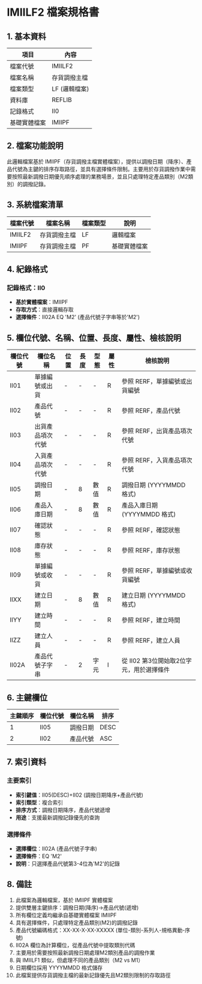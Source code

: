 # IMIILF2 檔案規格書

## 1. 基本資料

| 項目 | 內容 |
|------|------|
| 檔案代號 | IMIILF2 |
| 檔案名稱 | 存貨調撥主檔 |
| 檔案類型 | LF (邏輯檔案) |
| 資料庫 | REFLIB |
| 記錄格式 | II0 |
| 基礎實體檔案 | IMIIPF |

## 2. 檔案功能說明

此邏輯檔案基於 IMIIPF（存貨調撥主檔實體檔案），提供以調撥日期（降序）、產品代號為主鍵的排序存取路徑，並具有選擇條件限制。主要用於存貨調撥作業中需要按照最新調撥日期優先順序處理的業務場景，並且只處理特定產品類別（M2類別）的調撥記錄。

## 3. 系統檔案清單

| 檔案代號 | 檔案名稱 | 檔案類型 | 說明 |
|----------|----------|----------|------|
| IMIILF2 | 存貨調撥主檔 | LF | 邏輯檔案 |
| IMIIPF | 存貨調撥主檔 | PF | 基礎實體檔案 |

## 4. 紀錄格式

### 記錄格式：II0
- **基於實體檔案**：IMIIPF
- **存取方式**：直接邏輯存取
- **選擇條件**：II02A EQ 'M2' (產品代號子字串等於'M2')

## 5. 欄位代號、名稱、位置、長度、屬性、檢核說明

| 欄位代號 | 欄位名稱 | 位置 | 長度 | 型態 | 屬性 | 檢核說明 |
|----------|----------|------|------|------|------|----------|
| II01 | 單據編號或出貨 | - | - | - | R | 參照 RERF，單據編號或出貨編號 |
| II02 | 產品代號 | - | - | - | R | 參照 RERF，產品代號 |
| II03 | 出貨產品項次代號 | - | - | - | R | 參照 RERF，出貨產品項次代號 |
| II04 | 入貨產品項次代號 | - | - | - | R | 參照 RERF，入貨產品項次代號 |
| II05 | 調撥日期 | - | 8 | 數值 | R | 調撥日期 (YYYYMMDD 格式) |
| II06 | 產品入庫日期 | - | 8 | 數值 | R | 產品入庫日期 (YYYYMMDD 格式) |
| II07 | 確認狀態 | - | - | - | R | 參照 RERF，確認狀態 |
| II08 | 庫存狀態 | - | - | - | R | 參照 RERF，庫存狀態 |
| II09 | 單據編號或收貨 | - | - | - | R | 參照 RERF，單據編號或收貨編號 |
| IIXX | 建立日期 | - | 8 | 數值 | R | 建立日期 (YYYYMMDD 格式) |
| IIYY | 建立時間 | - | - | - | R | 參照 RERF，建立時間 |
| IIZZ | 建立人員 | - | - | - | R | 參照 RERF，建立人員 |
| II02A | 產品代號子字串 | - | 2 | 字元 | I | 從 II02 第3位開始取2位字元，用於選擇條件 |

## 6. 主鍵欄位

| 主鍵順序 | 欄位代號 | 欄位名稱 | 排序 |
|----------|----------|----------|------|
| 1 | II05 | 調撥日期 | DESC |
| 2 | II02 | 產品代號 | ASC |

## 7. 索引資料

### 主要索引
- **索引鍵值**：II05(DESC)+II02 (調撥日期降序+產品代號)
- **索引類型**：複合索引
- **排序方式**：調撥日期降序，產品代號遞增
- **用途**：支援最新調撥記錄優先的查詢

### 選擇條件
- **選擇欄位**：II02A (產品代號子字串)
- **選擇條件**：EQ 'M2'
- **說明**：只選擇產品代號第3-4位為'M2'的記錄

## 8. 備註

1. 此檔案為邏輯檔案，基於 IMIIPF 實體檔案
2. 提供雙層主鍵排序：調撥日期(降序)→產品代號(遞增)
3. 所有欄位定義均繼承自基礎實體檔案 IMIIPF
4. 具有選擇條件，只處理特定產品類別(M2)的調撥記錄
5. 產品代號編碼格式：XX-XX-X-XX-XXXXX (單位-類別-系列人-規格異動-序號)
6. II02A 欄位為計算欄位，從產品代號中提取類別代碼
7. 主要用於需要按照最新調撥日期處理M2類別產品的調撥作業
8. 與 IMIILF1 類似，但處理不同的產品類別（M2 vs M1）
9. 日期欄位採用 YYYYMMDD 格式儲存
10. 此檔案提供存貨調撥主檔的最新記錄優先且M2類別限制的存取路徑 